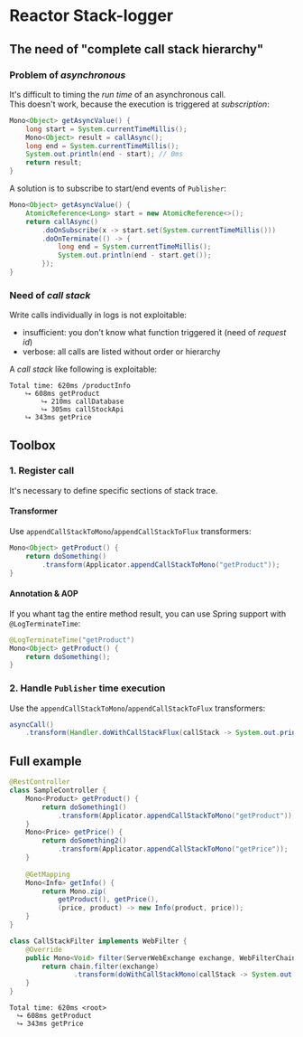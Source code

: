 # Reactor Stack-logger

## The need of "complete call stack hierarchy"

### Problem of *asynchronous*

It's difficult to timing the *run time* of an asynchronous call.  
This doesn't work, because the execution is triggered at *subscription*:
```java
Mono<Object> getAsyncValue() {
    long start = System.currentTimeMillis();
    Mono<Object> result = callAsync();
    long end = System.currentTimeMillis();
    System.out.println(end - start); // 0ms
    return result;
}
```

A solution is to subscribe to start/end events of `Publisher`:
```java
Mono<Object> getAsyncValue() {
    AtomicReference<Long> start = new AtomicReference<>();
    return callAsync()
        .doOnSubscribe(x -> start.set(System.currentTimeMillis()))
        .doOnTerminate(() -> {
            long end = System.currentTimeMillis();
            System.out.println(end - start.get());
        });
}
```

### Need of *call stack*

Write calls individually in logs is not exploitable:
* insufficient: you don't know what function triggered it (need of *request id*)
* verbose: all calls are listed without order or hierarchy

A *call stack* like following is exploitable:
```
Total time: 620ms /productInfo
    ⮡ 608ms getProduct
        ⮡ 210ms callDatabase
        ⮡ 305ms callStockApi
    ⮡ 343ms getPrice
```

## Toolbox

### 1. Register call

It's necessary to define specific sections of stack trace.

#### Transformer

Use `appendCallStackToMono`/`appendCallStackToFlux` transformers:
```java
Mono<Object> getProduct() {
    return doSomething()
        .transform(Applicator.appendCallStackToMono("getProduct"));
}
```

#### Annotation & AOP

If you whant tag the entire method result,
you can use Spring support with `@LogTerminateTime`:
```java
@LogTerminateTime("getProduct")
Mono<Object> getProduct() {
    return doSomething();
}
```

### 2. Handle `Publisher` time execution

Use the `appendCallStackToMono`/`appendCallStackToFlux` transformers:
```java
asyncCall()
    .transform(Handler.doWithCallStackFlux(callStack -> System.out.println(callStack)))
```

## Full example

```java
@RestController
class SampleController {
    Mono<Product> getProduct() {
        return doSomething1()
            .transform(Applicator.appendCallStackToMono("getProduct"));
    }
    Mono<Price> getPrice() {
        return doSomething2()
            .transform(Applicator.appendCallStackToMono("getPrice"));
    }
    
    @GetMapping
    Mono<Info> getInfo() {
        return Mono.zip(
            getProduct(), getPrice(),
            (price, product) -> new Info(product, price));
    }
}

class CallStackFilter implements WebFilter {
    @Override
    public Mono<Void> filter(ServerWebExchange exchange, WebFilterChain chain) {
        return chain.filter(exchange)
                .transform(doWithCallStackMono(callStack -> System.out.println(callStack)));
    }
}
```

```
Total time: 620ms <root>
  ⮡ 608ms getProduct
  ⮡ 343ms getPrice
```

